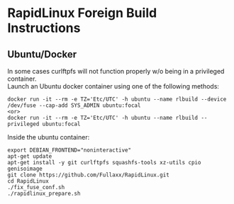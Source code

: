 # RapidLinux Foreign Build Instructions

## Ubuntu/Docker
In some cases curlftpfs will not function properly w/o being in a privileged container. \
Launch an Ubuntu docker container using one of the following methods:
```
docker run -it --rm -e TZ='Etc/UTC' -h ubuntu --name rlbuild --device /dev/fuse --cap-add SYS_ADMIN ubuntu:focal
<or>
docker run -it --rm -e TZ='Etc/UTC' -h ubuntu --name rlbuild --privileged ubuntu:focal
```

Inside the ubuntu container:
```
export DEBIAN_FRONTEND="noninteractive"
apt-get update
apt-get install -y git curlftpfs squashfs-tools xz-utils cpio genisoimage
git clone https://github.com/Fullaxx/RapidLinux.git
cd RapidLinux
./fix_fuse_conf.sh
./rapidlinux_prepare.sh
```
